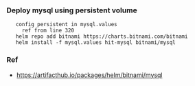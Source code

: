 ### Deploy mysql using persistent volume
```console
   config persistent in mysql.values
     ref from line 320
   helm repo add bitnami https://charts.bitnami.com/bitnami
   helm install -f mysql.values hit-mysql bitnami/mysql
```
### Ref
- https://artifacthub.io/packages/helm/bitnami/mysql